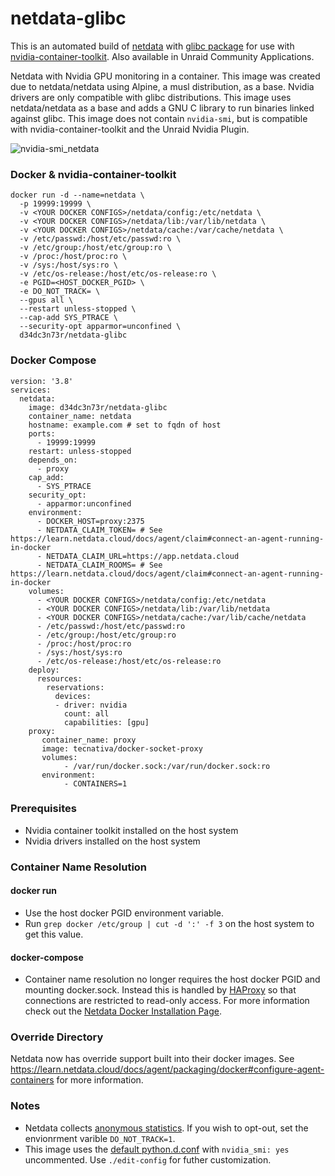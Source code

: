 # netdata-glibc
This is an automated build of [netdata](https://github.com/netdata/netdata) with [glibc package](https://github.com/sgerrand/alpine-pkg-glibc) for use with [nvidia-container-toolkit](https://github.com/NVIDIA/nvidia-docker). Also available in Unraid Community Applications.

Netdata with Nvidia GPU monitoring in a container. This image was created due to netdata/netdata using Alpine, a musl distribution, as a base. Nvidia drivers are only compatible with glibc distributions. This image uses netdata/netdata as a base and adds a GNU C library to run binaries linked against glibc. This image does not contain `nvidia-smi`, but is compatible with nvidia-container-toolkit and the Unraid Nvidia Plugin.

![nvidia-smi_netdata](https://user-images.githubusercontent.com/9123670/58919768-269d0180-86e4-11e9-8405-2a7b7c5917c7.png)

### Docker & nvidia-container-toolkit
```
docker run -d --name=netdata \
  -p 19999:19999 \
  -v <YOUR DOCKER CONFIGS>/netdata/config:/etc/netdata \
  -v <YOUR DOCKER CONFIGS>/netdata/lib:/var/lib/netdata \
  -v <YOUR DOCKER CONFIGS>/netdata/cache:/var/cache/netdata \
  -v /etc/passwd:/host/etc/passwd:ro \
  -v /etc/group:/host/etc/group:ro \
  -v /proc:/host/proc:ro \
  -v /sys:/host/sys:ro \
  -v /etc/os-release:/host/etc/os-release:ro \
  -e PGID=<HOST_DOCKER_PGID> \
  -e DO_NOT_TRACK= \
  --gpus all \
  --restart unless-stopped \
  --cap-add SYS_PTRACE \
  --security-opt apparmor=unconfined \
  d34dc3n73r/netdata-glibc
```

### Docker Compose
```
version: '3.8'
services:
  netdata:
    image: d34dc3n73r/netdata-glibc
    container_name: netdata
    hostname: example.com # set to fqdn of host
    ports:
      - 19999:19999
    restart: unless-stopped
    depends_on:
      - proxy
    cap_add:
      - SYS_PTRACE
    security_opt:
      - apparmor:unconfined
    environment:
      - DOCKER_HOST=proxy:2375
      - NETDATA_CLAIM_TOKEN= # See https://learn.netdata.cloud/docs/agent/claim#connect-an-agent-running-in-docker
      - NETDATA_CLAIM_URL=https://app.netdata.cloud
      - NETDATA_CLAIM_ROOMS= # See https://learn.netdata.cloud/docs/agent/claim#connect-an-agent-running-in-docker
    volumes:
      - <YOUR DOCKER CONFIGS>/netdata/config:/etc/netdata
      - <YOUR DOCKER CONFIGS>/netdata/lib:/var/lib/netdata
      - <YOUR DOCKER CONFIGS>/netdata/cache:/var/lib/cache/netdata
      - /etc/passwd:/host/etc/passwd:ro
      - /etc/group:/host/etc/group:ro
      - /proc:/host/proc:ro
      - /sys:/host/sys:ro
      - /etc/os-release:/host/etc/os-release:ro
    deploy:
      resources:
        reservations:
          devices:
          - driver: nvidia
            count: all
            capabilities: [gpu]
    proxy:
       container_name: proxy
       image: tecnativa/docker-socket-proxy
       volumes:
            - /var/run/docker.sock:/var/run/docker.sock:ro
       environment:
            - CONTAINERS=1
```  

### Prerequisites
 - Nvidia container toolkit installed on the host system
 - Nvidia drivers installed on the host system

### Container Name Resolution
#### docker run
 - Use the host docker PGID environment variable. 
 - Run `grep docker /etc/group | cut -d ':' -f 3` on the host system to get this value.
#### docker-compose
 - Container name resolution no longer requires the host docker PGID and mounting docker.sock. Instead this is handled by [HAProxy](https://docs.netdata.cloud/docs/running-behind-haproxy/) so that connections are restricted to read-only access. For more information check out the [Netdata Docker Installation Page](https://github.com/netdata/netdata/tree/master/packaging/docker). 

### Override Directory
Netdata now has override support built into their docker images. See https://learn.netdata.cloud/docs/agent/packaging/docker#configure-agent-containers for more information.

### Notes
- Netdata collects [anonymous statistics](https://docs.netdata.cloud/docs/anonymous-statistics/). If you wish to opt-out, set the envionrment varible `DO_NOT_TRACK=1`.
- This image uses the [default python.d.conf](https://github.com/netdata/netdata/blob/master/collectors/python.d.plugin/python.d.conf) with `nvidia_smi: yes` uncommented. Use `./edit-config` for futher customization. 
